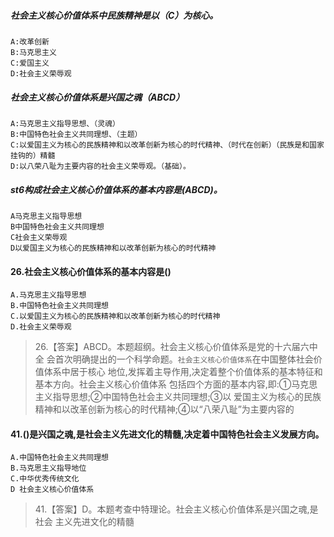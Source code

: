 ##### 社会主义核心价值体系中民族精神是以（C）为核心。
    A:改革创新
    B:马克思主义
    C:爱国主义
    D:社会主义荣辱观

##### 社会主义核心价值体系是兴国之魂（ABCD）
    A:马克思主义指导思想、（灵魂）
    B:中国特色社会主义共同理想、（主题）
    C:以爱国主义为核心的民族精神和以改革创新为核心的时代精神、（时代在创新）（民族是和国家挂钩的）精髓
    D:以八荣八耻为主要内容的社会主义荣辱观。（基础）。

##### st6构成社会主义核心价值体系的基本内容是(ABCD)。
    A马克思主义指导思想
    B中国特色社会主义共同理想
    C社会主义荣辱观
    D以爱国主义为核心的民族精神和以改革创新为核心的时代精神

#### 26.社会主义核心价值体系的基本内容是()
    A.马克思主义指导思想
    B.中国特色社会主义共同理想
    C.以爱国主义为核心的民族精神和以改革创新为核心的时代精神
    D.社会主义荣辱观
>   26.【答案】ABCD。本题超纲。社会主义核心价值体系是党的十六届六中全
    会首次明确提出的一个科学命题。`社会主义核心价值体系`在中国整体社会价值体系中居于核心
地位,发挥着主导作用,决定着整个价值体系的基本特征和基本方向。社会主义核心价值体系
包括四个方面的基本内容,即:①马克思主义指导思想;②中国特色社会主义共同理想;③以
爱国主义为核心的民族精神和以改革创新为核心的时代精神;④以“八荣八耻”为主要内容的

#### 41.()是兴国之魂,是社会主义先进文化的精髓,决定着中国特色社会主义发展方向。
    A.中国特色社会主义共同理想
    B.马克思主义指导地位
    C.中华优秀传统文化
    D 社会主义核心价值体系
>   41.【答案】D。本题考查中特理论。社会主义核心价值体系是兴国之魂,是社会
    主义先进文化的精髓

















    